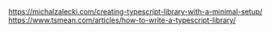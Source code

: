 https://michalzalecki.com/creating-typescript-library-with-a-minimal-setup/ 
https://www.tsmean.com/articles/how-to-write-a-typescript-library/
